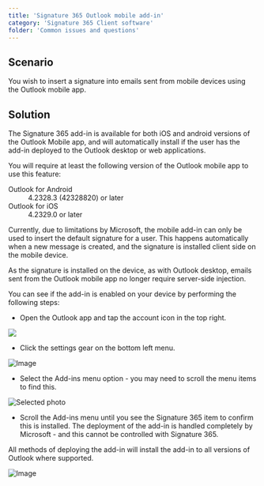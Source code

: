 ```yaml
---
title: 'Signature 365 Outlook mobile add-in'
category: 'Signature 365 Client software'
folder: 'Common issues and questions'
---
```


## Scenario

You wish to insert a signature into emails sent from mobile devices using the Outlook mobile app.

## Solution

The Signature 365 add-in is available for both iOS and android versions of the Outlook Mobile app, and will automatically install if the user has the add-in deployed to the Outlook desktop or web applications.

You will require at least the following version of the Outlook mobile app to use this feature:
<dl class="dl-horizontal"><dt>Outlook for Android</dt><dd>4.2328.3 (42328820) or later</dd><dt>Outlook for iOS</dt><dd>4.2329.0 or later</dd></dl>

Currently, due to limitations by Microsoft, the mobile add-in can only be used to insert the default signature for a user. This happens automatically when a new message is created, and the signature is installed client side on the mobile device.

As the signature is installed on the device, as with Outlook desktop, emails sent from the Outlook mobile app no longer require server-side injection.

You can see if the add-in is enabled on your device by performing the following steps:

*   Open the Outlook app and tap the account icon in the top right.

![](https://s3.amazonaws.com/cdn.freshdesk.com/data/helpdesk/attachments/production/1134786770/original/st5hQeB0Vu-KlBlNFVL7SHwuwnN7lsx1-A.png?1691401242)

*   Click the settings gear on the bottom left menu.

![Image](https://s3.amazonaws.com/cdn.freshdesk.com/data/helpdesk/attachments/production/1134786855/original/pm9STzf55dqp_oxGI_406TUlgt8Qbw70Gg.png?1691401320)

*   Select the Add-ins menu option - you may need to scroll the menu items to find this.

![Selected photo](https://s3.amazonaws.com/cdn.freshdesk.com/data/helpdesk/attachments/production/1134787250/original/jqwIXQVlXlrpxNjNQ0OrOHp-PDv1aDmheA.png?1691401779)

*   Scroll the Add-ins menu until you see the Signature 365 item to confirm this is installed. The deployment of the add-in is handled completely by Microsoft - and this cannot be controlled with Signature 365.

All methods of deploying the add-in will install the add-in to all versions of Outlook where supported.

![Image](https://s3.amazonaws.com/cdn.freshdesk.com/data/helpdesk/attachments/production/1134786076/original/HVnc6ct-XnFQVRQnWHCO6zlcTrD6FJ9uhg.png?1691400375)